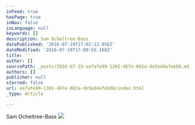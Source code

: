 ```yaml
---
inFeed: true
hasPage: true
inNav: false
inLanguage: null
keywords: []
description: Sam Ocheltree-Bass
datePublished: '2016-07-19T17:02:12.956Z'
dateModified: '2016-07-19T17:00:55.160Z'
title: ''
author: []
sourcePath: _posts/2016-07-19-ee7afe99-1301-4b7e-862a-de5ed4afeb88.md
authors: []
publisher: null
starred: false
url: ee7afe99-1301-4b7e-862a-de5ed4afeb88/index.html
_type: Article

---
```

Sam Ocheltree-Bass
![](https://the-grid-user-content.s3-us-west-2.amazonaws.com/14cba8a0-13e2-4c90-bba4-11e6e9b08fee.jpg)